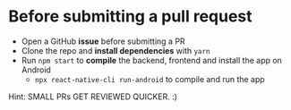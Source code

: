 # Before submitting a pull request

- Open a GitHub **issue** before submitting a PR
- Clone the repo and **install dependencies** with `yarn`
- Run `npm start` to **compile** the backend, frontend and install the app on Android
  - `npx react-native-cli run-android` to compile and run the app

Hint: SMALL PRs GET REVIEWED QUICKER. :)
